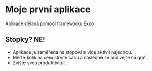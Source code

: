 # Moje první aplikace

Aplikace dělaná pomocí frameworku Expo

## Stopky? NE!

* Aplikace je zaměřená na stopování více aktivit najednou. 
* Měřte kolik na čem strvíte času a následně se podívejte na graf. 
* Zvište svou produktivitu!. 
